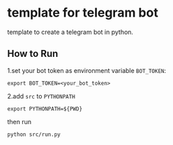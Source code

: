 # template for telegram bot

template to create a telegram bot in python.

## How to Run
1.set your bot token as environment variable
`BOT_TOKEN`:
```
export BOT_TOKEN=<your_bot_token>
```
2.add `src` to `PYTHONPATH`
````
export PYTHONPATH=${PWD}
````
then run
````
python src/run.py
`````